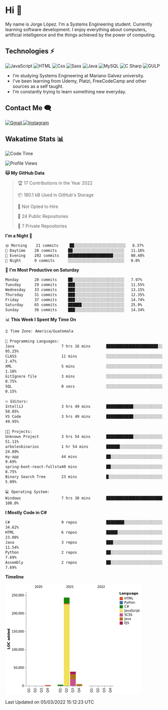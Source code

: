 
# Hi  👋

My name is Jorge López. I'm a Systems Engineering student. Currently learning software development. 
I enjoy everything about computers, artificial intelligence and the things achieved by the power of computing.

## Technologies ⚡
<p>
  <img alt="JavaScript" src="https://img.shields.io/badge/JavaScript-F7DF1E?logo=javascript&logoColor=white&style=for-the-badge" />
  <img alt="HTML" src="https://img.shields.io/badge/HTML-E34F26?logo=html5&logoColor=white&style=for-the-badge" />
  <img alt="Css" src="https://img.shields.io/badge/CSS-1572B6?logo=css3&logoColor=white&style=for-the-badge" />
  <img alt="Sass" src="https://img.shields.io/badge/Sass-CC6699?logo=sass&logoColor=white&style=for-the-badge" />
  <img alt="Java" src="https://img.shields.io/badge/java-1572B6?logo=java&logoColor=white&style=for-the-badge" />
  <img alt="MySQL" src="https://img.shields.io/badge/mysql-000?logo=mysql&logoColor=white&style=for-the-badge" />
  <img alt="C Sharp" src="https://img.shields.io/badge/C%23-239120?logo=c-sharp&logoColor=white&style=for-the-badge" />
  <img alt="GULP" src="https://img.shields.io/badge/gulp-FF0000?logo=gulp&logoColor=white&style=for-the-badge" />
</p>

- I'm studying Systems Engineering at Mariano Galvez university.
- I've been learning from Udemy, Platzi, FreeCodeCamp and other sources as a self taught.
- I'm constantly trying to learn something new everyday.

## Contact Me 🗨 

<p>
  <a href="mailto:jlopezgarciagt@gmail.com">
    <img alt="Gmail" src="https://img.shields.io/badge/gmail-FF0000?logo=gmail&logoColor=white&style=for-the-badge" />
  </a>
  <a href="https://www.instagram.com/jorge__ig__/">
    <img alt="Instagram" src="https://img.shields.io/badge/Instagram-E4405F?logo=instagram&logoColor=white&style=for-the-badge" />
  </a>
</p>

## Wakatime Stats 📊
<!--START_SECTION:waka-->
![Code Time](http://img.shields.io/badge/Code%20Time-18%20hrs%2046%20mins-blue)

![Profile Views](http://img.shields.io/badge/Profile%20Views-210-blue)

**🐱 My GitHub Data** 

> 🏆 17 Contributions in the Year 2022
 > 
> 📦 180.1 kB Used in GitHub's Storage 
 > 
> 🚫 Not Opted to Hire
 > 
> 📜 24 Public Repositories 
 > 
> 🔑 7 Private Repositories  
 > 
**I'm a Night 🦉** 

```text
🌞 Morning    21 commits     ██░░░░░░░░░░░░░░░░░░░░░░░   8.37% 
🌆 Daytime    28 commits     ██░░░░░░░░░░░░░░░░░░░░░░░   11.16% 
🌃 Evening    202 commits    ████████████████████░░░░░   80.48% 
🌙 Night      0 commits      ░░░░░░░░░░░░░░░░░░░░░░░░░   0.0%

```
📅 **I'm Most Productive on Saturday** 

```text
Monday       20 commits     ██░░░░░░░░░░░░░░░░░░░░░░░   7.97% 
Tuesday      29 commits     ███░░░░░░░░░░░░░░░░░░░░░░   11.55% 
Wednesday    33 commits     ███░░░░░░░░░░░░░░░░░░░░░░   13.15% 
Thursday     31 commits     ███░░░░░░░░░░░░░░░░░░░░░░   12.35% 
Friday       37 commits     ███░░░░░░░░░░░░░░░░░░░░░░   14.74% 
Saturday     65 commits     ██████░░░░░░░░░░░░░░░░░░░   25.9% 
Sunday       36 commits     ███░░░░░░░░░░░░░░░░░░░░░░   14.34%

```


📊 **This Week I Spent My Time On** 

```text
⌚︎ Time Zone: America/Guatemala

💬 Programming Languages: 
Java                     7 hrs 16 mins       ███████████████████████░░   95.25% 
CLASS                    11 mins             ░░░░░░░░░░░░░░░░░░░░░░░░░   2.47% 
XML                      5 mins              ░░░░░░░░░░░░░░░░░░░░░░░░░   1.18% 
GitIgnore file           3 mins              ░░░░░░░░░░░░░░░░░░░░░░░░░   0.75% 
SQL                      0 secs              ░░░░░░░░░░░░░░░░░░░░░░░░░   0.15%

🔥 Editors: 
IntelliJ                 3 hrs 49 mins       ████████████░░░░░░░░░░░░░   50.05% 
VS Code                  3 hrs 49 mins       ████████████░░░░░░░░░░░░░   49.95%

🐱‍💻 Projects: 
Unknown Project          3 hrs 54 mins       ████████████░░░░░░░░░░░░░   51.11% 
arbolesbinarios          1 hr 54 mins        ██████░░░░░░░░░░░░░░░░░░░   24.89% 
my-app                   44 mins             ██░░░░░░░░░░░░░░░░░░░░░░░   9.69% 
spring-boot-react-fullsta40 mins             ██░░░░░░░░░░░░░░░░░░░░░░░   8.75% 
Binary Search Tree       23 mins             █░░░░░░░░░░░░░░░░░░░░░░░░   5.09%

💻 Operating System: 
Windows                  7 hrs 38 mins       █████████████████████████   100.0%

```

**I Mostly Code in C#** 

```text
C#                       9 repos             ████████░░░░░░░░░░░░░░░░░   34.62% 
HTML                     6 repos             █████░░░░░░░░░░░░░░░░░░░░   23.08% 
Java                     3 repos             ███░░░░░░░░░░░░░░░░░░░░░░   11.54% 
Python                   2 repos             ██░░░░░░░░░░░░░░░░░░░░░░░   7.69% 
Assembly                 2 repos             ██░░░░░░░░░░░░░░░░░░░░░░░   7.69%

```


**Timeline**

![Chart not found](https://raw.githubusercontent.com/he1ox/he1ox/main/charts/bar_graph.png) 


 Last Updated on 05/03/2022 15:12:23 UTC
<!--END_SECTION:waka-->

<!---
he1ox/he1ox is a ✨ special ✨ repository because its `README.md` (this file) appears on your GitHub profile.
You can click the Preview link to take a look at your changes.
--->
